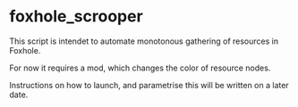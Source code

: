 # foxhole_scrooper

This script is intendet to automate monotonous gathering of resources in Foxhole.

For now it requires a mod, which changes the color of resource nodes.

Instructions on how to launch, and parametrise this will be written on a later date.